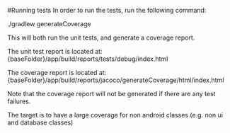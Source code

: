#Running tests
In order to run the tests, run the following command:

./gradlew generateCoverage

This will both run the unit tests, and generate a coverage report.

The unit test report is located at:
{baseFolder}/app/build/reports/tests/debug/index.html

The coverage report is located at:
{baseFolder}/app/build/reports/jacoco/generateCoverage/html/index.html

Note that the coverage report will not be generated if there are any test failures.

The target is to have a large coverage for non android classes (e.g. non ui and database classes)
